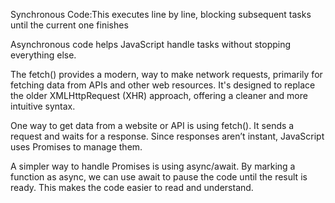 Synchronous Code:This executes line by line, blocking subsequent tasks until the current one finishes

Asynchronous code helps JavaScript handle tasks without stopping everything else.

The fetch() provides a modern, way to make network requests, primarily for fetching data from APIs and other web resources. It's designed to replace the older XMLHttpRequest (XHR) approach, offering a cleaner and more intuitive syntax. 

One way to get data from a website or API is using fetch(). It sends a request and waits for a response. Since responses aren’t instant, JavaScript uses Promises to manage them.

A simpler way to handle Promises is using async/await. By marking a function as async, we can use await to pause the code until the result is ready. This makes the code easier to read and understand.

